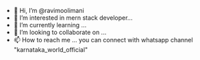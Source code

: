 - 👋 Hi, I’m @ravimoolimani
- 👀 I’m interested in  mern stack developer...
- 🌱 I’m currently learning ...
- 💞️ I’m looking to collaborate on ... 
- 📫 How to reach me ... you can connect with whatsapp channel "karnataka_world_official"

<!---
ravimoolimani/ravimoolimani is a ✨ special ✨ repository because its `README.md` (this file) appears on your GitHub profile.
You can click the Preview link to take a look at your changes.
--->
